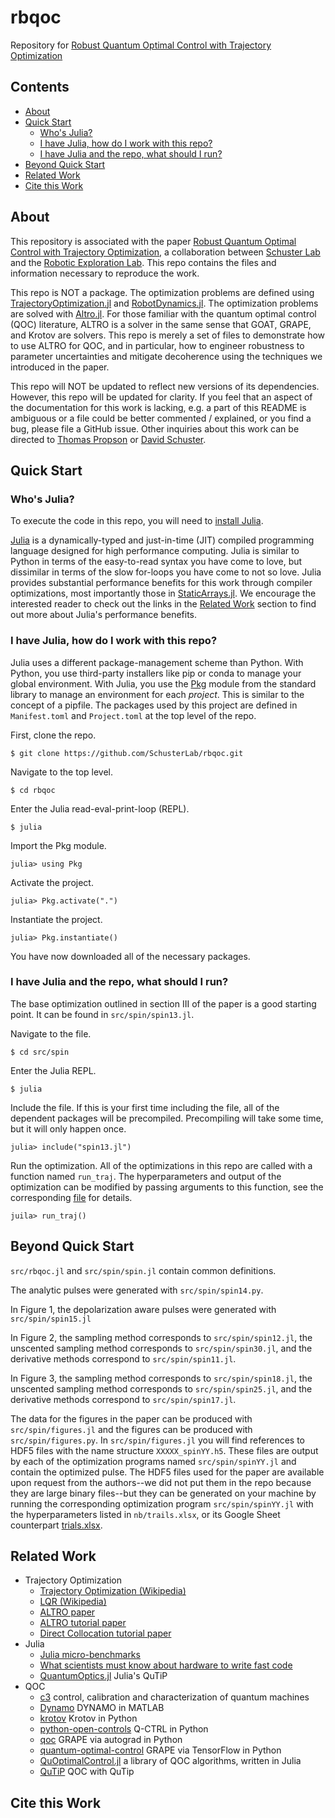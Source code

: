 # rbqoc
Repository for [Robust Quantum Optimal Control with Trajectory Optimization]()

## Contents
- [About](#about)
- [Quick Start](#quick-start)
  - [Who's Julia?](#whos-julia)
  - [I have Julia, how do I work with this repo?](#i-have-julia-how-do-i-work-with-this-repo)
  - [I have Julia and the repo, what should I run?](#i-have-julia-and-the-repo-what-should-i-run)
- [Beyond Quick Start](#beyond-quick-start)
- [Related Work](#related-work)
- [Cite this Work](#cite-this-work)

## About
This repository is associated with the paper
[Robust Quantum Optimal Control with Trajectory Optimization](), a collaboration
between [Schuster Lab](http://schusterlab.uchicago.edu) and
the [Robotic Exploration Lab](http://roboticexplorationlab.org).
This repo contains the files and information
necessary to reproduce the work.

This repo is NOT a package. The optimization problems
are defined using
[TrajectoryOptimization.jl](https://github.com/RoboticExplorationLab/TrajectoryOptimization.jl)
and [RobotDynamics.jl](https://github.com/RoboticExplorationLab/RobotDynamics.jl).
The optimization problems are solved with
[Altro.jl](https://github.com/RoboticExplorationLab/Altro.jl).
For those familiar with the quantum optimal control (QOC) literature,
ALTRO is a solver in the same sense that GOAT, GRAPE, and Krotov are solvers.
This repo is merely a set of files to demonstrate how to use ALTRO for
QOC, and in particular, how to engineer robustness to parameter uncertainties and
mitigate decoherence using the techniques we introduced in the paper.

This repo will NOT be updated to reflect new versions
of its dependencies. However, this repo will be updated for clarity.
If you feel that an aspect of
the documentation for this work is lacking, e.g. a part of this README is ambiguous
or a file could be better commented / explained, or you find a bug,
please file a GitHub issue. Other inquiries about this work can be directed to
[Thomas Propson](mailto:tcpropson@protonmail.com)
or [David Schuster](mailto:David.Schuster@uchicago.edu).


## Quick Start


### Who's Julia?
To execute the code in this repo, you will need to
[install Julia](https://julialang.org/downloads/).

[Julia](https://julialang.org) is a dynamically-typed and just-in-time (JIT) compiled
programming language designed for high performance computing.
Julia is similar to Python in terms of the
easy-to-read syntax you have come to love, but dissimilar in terms of the
slow for-loops you have come to not so love.
Julia provides substantial
performance benefits for this work through compiler optimizations,
most importantly those in
[StaticArrays.jl](https://github.com/JuliaArrays/StaticArrays.jl).
We encourage the interested reader to check out the links in the
[Related Work](#related-work) section to find out more about Julia's performance
benefits.

### I have Julia, how do I work with this repo?
Julia uses a different package-management scheme than Python.
With Python, you use third-party installers like pip or conda
to manage your global environment.
With Julia, you use the [Pkg](https://docs.julialang.org/en/v1/stdlib/Pkg/)
module from the standard library 
to manage an environment for each _project_. This is similar to the
concept of a pipfile. The packages used by this project
are defined in `Manifest.toml` and `Project.toml`
at the top level of the repo.

First, clone the repo.
```
$ git clone https://github.com/SchusterLab/rbqoc.git
```
Navigate to the top level.
```
$ cd rbqoc
```
Enter the Julia read-eval-print-loop (REPL).
```
$ julia
```
Import the Pkg module.
```
julia> using Pkg
```
Activate the project.
```
julia> Pkg.activate(".")
```
Instantiate the project.
```
julia> Pkg.instantiate()
```

You have now downloaded all of the necessary packages.

### I have Julia and the repo, what should I run?
The base optimization outlined in section III of the paper
is a good starting point. It can be found in `src/spin/spin13.jl`.

Navigate to the file.
```
$ cd src/spin
```
Enter the Julia REPL.
```
$ julia
```
Include the file. If this is your first time including
the file, all of the dependent packages will be precompiled.
Precompiling will take some time, but it will only happen once.
```
julia> include("spin13.jl")
```
Run the optimization. All of the optimizations in this
repo are called with a function named `run_traj`. The hyperparameters
and output of the optimization can be modified by passing
arguments to this function, see the corresponding
[file](https://github.com/SchusterLab/rbqoc/blob/master/src/spin/spin13.jl#L62)
for details.
```
juila> run_traj()
```

## Beyond Quick Start

`src/rbqoc.jl` and `src/spin/spin.jl` contain common definitions.

The analytic pulses were generated with `src/spin/spin14.py`.

In Figure 1, the depolarization aware pulses were generated with `src/spin/spin15.jl`

In Figure 2, the sampling method corresponds to `src/spin/spin12.jl`, the unscented
sampling method corresponds to `src/spin/spin30.jl`, and the derivative methods
correspond to `src/spin/spin11.jl`.

In Figure 3, the sampling method corresponds to `src/spin/spin18.jl`,
the unscented sampling method corresponds to `src/spin/spin25.jl`,
and the derivative methods correspond to `src/spin/spin17.jl`.

The data for the figures in the paper can be produced with `src/spin/figures.jl`
and the figures can be produced with `src/spin/figures.py`. In `src/spin/figures.jl`
you will find references to HDF5 files with the name structure `XXXXX_spinYY.h5`.
These files are output by each of the optimization programs named `src/spin/spinYY.jl`
and contain the optimized pulse. The HDF5 files used for the paper are
available upon request from the authors--we did not put them in the repo because
they are large binary files--but they can
be generated on your machine by running the corresponding optimization program
`src/spin/spinYY.jl` with the hyperparameters listed in `nb/trails.xlsx`, or
its Google Sheet counterpart
[trials.xlsx](https://docs.google.com/spreadsheets/d/1DrW6S13RZ-FpTsDDSbfPPRQWIXcY5S-4/edit#gid=1396699849).



## Related Work
- Trajectory Optimization
  - [Trajectory Optimization (Wikipedia)](https://en.wikipedia.org/wiki/Trajectory_optimization)
  - [LQR (Wikipedia)](https://en.wikipedia.org/wiki/Linear–quadratic_regulator)
  - [ALTRO paper](https://roboticexplorationlab.org/papers/altro-iros.pdf)
  - [ALTRO tutorial paper](https://bjack205.github.io/papers/AL_iLQR_Tutorial.pdf)
  - [Direct Collocation tutorial paper](https://epubs.siam.org/doi/pdf/10.1137/16M1062569)
- Julia
  - [Julia micro-benchmarks](https://julialang.org/benchmarks/)
  - [What scientists must know about hardware to write fast code](https://biojulia.net/post/hardware/)
  - [QuantumOptics.jl](https://github.com/qojulia/QuantumOptics.jl) Julia's QuTiP
- QOC
  - [c3](https://github.com/q-optimize/c3) control, calibration and characterization
  of quantum machines
  - [Dynamo](https://github.com/shaimach/Dynamo) DYNAMO in MATLAB
  - [krotov](https://github.com/qucontrol/krotov) Krotov in Python
  - [python-open-controls](https://github.com/qctrl/python-open-controls) Q-CTRL in Python
  - [qoc](https://github.com/SchusterLab/qoc) GRAPE via autograd in Python
  - [quantum-optimal-control](https://github.com/SchusterLab/quantum-optimal-control)
  GRAPE via TensorFlow in Python
  - [QuOptimalControl.jl](https://github.com/alastair-marshall/QuOptimalControl.jl)
	a library of QOC algorithms, written in Julia
  - [QuTiP](http://qutip.org/docs/latest/guide/guide-control.html?highlight=optimal%20control)
  QOC with QuTip

  
## Cite this Work


